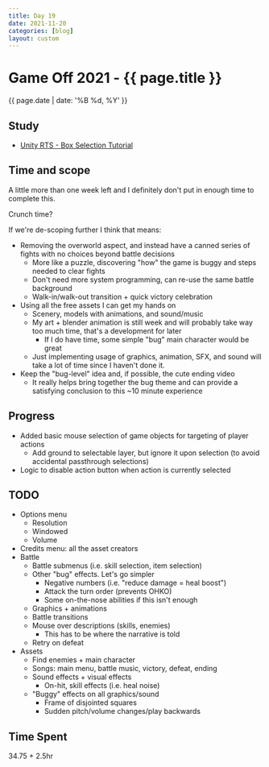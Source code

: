 ```yaml
---
title: Day 19
date: 2021-11-20
categories: [blog]
layout: custom
---
```

# Game Off 2021 - {{ page.title }}
{{ page.date | date: '%B %d, %Y' }}

## Study

- [Unity RTS - Box Selection Tutorial](https://www.youtube.com/watch?v=OL1QgwaDsqo)

## Time and scope

A little more than one week left and I definitely don't put in enough time to complete this.

Crunch time?

If we're de-scoping further I think that means:
- Removing the overworld aspect, and instead have a canned series of fights with no choices beyond battle decisions
  - More like a puzzle, discovering "how" the game is buggy and steps needed to clear fights
  - Don't need more system programming, can re-use the same battle background
  - Walk-in/walk-out transition + quick victory celebration
- Using all the free assets I can get my hands on
  - Scenery, models with animations, and sound/music
  - My art + blender animation is still week and will probably take way too much time, that's a development for later
    - If I do have time, some simple "bug" main character would be great
  - Just implementing usage of graphics, animation, SFX, and sound will take a lot of time since I haven't done it.
- Keep the "bug-level" idea and, if possible, the cute ending video
  - It really helps bring together the bug theme and can provide a satisfying conclusion to this ~10 minute experience

## Progress

- Added basic mouse selection of game objects for targeting of player actions
  - Add ground to selectable layer, but ignore it upon selection (to avoid accidental passthrough selections)
- Logic to disable action button when action is currently selected

## TODO

- Options menu
  - Resolution
  - Windowed
  - Volume
- Credits menu: all the asset creators
- Battle
  - Battle submenus (i.e. skill selection, item selection)
  - Other "bug" effects. Let's go simpler
    - Negative numbers (i.e. "reduce damage = heal boost")
    - Attack the turn order (prevents OHKO)
    - Some on-the-nose abilities if this isn't enough
  - Graphics + animations
  - Battle transitions
  - Mouse over descriptions (skills, enemies)
    - This has to be where the narrative is told
  - Retry on defeat
- Assets
  - Find enemies + main character
  - Songs: main menu, battle music, victory, defeat, ending
  - Sound effects + visual effects
    - On-hit, skill effects (i.e. heal noise)
  - "Buggy" effects on all graphics/sound
    - Frame of disjointed squares
    - Sudden pitch/volume changes/play backwards

## Time Spent

34.75 + 2.5hr
